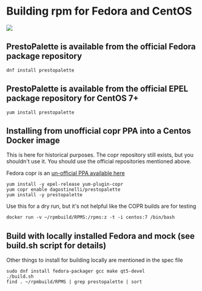 # Building rpm for Fedora and CentOS

<a href="https://copr.fedorainfracloud.org/coprs/dagostinelli/prestopalette/package/prestopalette/"><img src="https://copr.fedorainfracloud.org/coprs/dagostinelli/prestopalette/package/prestopalette/status_image/last_build.png" /></a>

## PrestoPalette is available from the official Fedora package repository

```
dnf install prestopalette

```

## PrestoPalette is available from the official EPEL package repository for CentOS 7+

```
yum install prestopalette

```

## Installing from unofficial copr PPA into a Centos Docker image
This is here for historical purposes.  The copr repository still exists, but you shouldn't use it.  You should use the official repositories mentioned above.

Fedora copr is an [un-official PPA available here](https://copr.fedorainfracloud.org/coprs/dagostinelli/prestopalette/)

```
yum install -y epel-release yum-plugin-copr
yum copr enable dagostinelli/prestopalette 
yum install -y prestopalette
```

Use this for a dry run, but it's not helpful like the COPR builds are for testing

`docker run -v ~/rpmbuild/RPMS:/rpms:z -t -i centos:7 /bin/bash`

## Build with locally installed Fedora and mock (see build.sh script for details)

Other things to install for building locally are mentioned in the spec file

```
sudo dnf install fedora-packager gcc make qt5-devel
./build.sh
find . ~/rpmbuild/RPMS | grep prestopalette | sort
```
